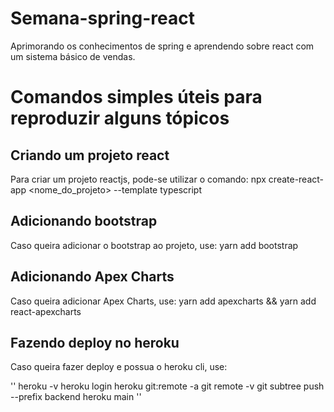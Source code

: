 # Semana-spring-react
Aprimorando os conhecimentos de spring e aprendendo sobre react com um sistema básico de vendas.

# Comandos simples úteis para reproduzir alguns tópicos

## Criando um projeto react

Para criar um projeto reactjs, pode-se utilizar o comando: npx create-react-app <nome_do_projeto> --template typescript

## Adicionando bootstrap

Caso queira adicionar o bootstrap ao projeto, use: yarn add bootstrap

## Adicionando Apex Charts

Caso queira adicionar Apex Charts, use: yarn add apexcharts && yarn add react-apexcharts

## Fazendo deploy no heroku

Caso queira fazer deploy e possua o heroku cli, use:

''
heroku -v
heroku login
heroku git:remote -a <nome-do-app>
git remote -v
git subtree push --prefix backend heroku main
''
